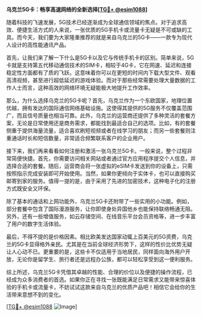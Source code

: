 **乌克兰5G卡：畅享高速网络的全新选择[[TG💪+ @esim1088](https://t.me/s/esim1088)]**

随着科技的飞速发展，5G技术已经逐渐成为全球通信领域的焦点。对于追求高效、便捷生活方式的人来说，一张优质的5G手机卡或流量卡无疑是不可或缺的工具。而今天，我们要为大家隆重推荐的就是来自乌克兰的5G卡——一款专为现代人设计的高性能通讯产品。

首先，让我们来了解一下什么是5G卡以及它与传统手机卡的区别。简单来说，5G卡就是支持第五代移动通信技术的SIM卡，相较于4G卡，它在网速、延迟和连接稳定性方面都有了质的飞跃。这意味着你可以在更短的时间内下载大型文件、观看高清视频，甚至进行超低延迟的游戏体验。而对于那些经常需要处理大量数据的工作人士而言，这种高效的网络环境无疑能极大地提升工作效率。

那么，为什么选择乌克兰的5G卡呢？首先，乌克兰作为一个东欧国家，地理位置优越，拥有发达的国际通信网络基础设施。这使得其提供的5G服务不仅覆盖范围广，而且信号质量也相当可靠。此外，乌克兰的运营商还提供了多种灵活的套餐方案，无论是日常使用还是商务需求，都能找到最适合自己的选项。比如，有的套餐侧重于提供海量流量，适合喜欢刷短视频或者在线学习的朋友；而另一些套餐则注重通话时长和短信数量，非常适合频繁联系客户的企业用户。

接下来，我们再来看看如何注册和激活一张乌克兰5G卡。一般来说，整个过程非常简便快捷。首先，你需要访问相关网站或者通过官方应用程序提交个人信息，并选择合适的套餐。随后，运营商会将一张虚拟的eSIM卡发送到你的设备上，只需按照指示完成安装即可开始使用。当然，如果你更倾向于实体卡，也可以直接购买邮寄到家的服务。值得一提的是，由于采用了先进的加密技术，这种电子化的注册方式既安全又环保。

除了基本的通话和上网功能外，乌克兰5G卡还附带了一些实用的小功能。例如，部分套餐中包含了国际漫游服务，让你即使身处异国他乡也能保持联络畅通无阻。另外，还有一些增值服务，如云存储空间、在线音乐平台会员资格等，进一步丰富了用户的数字生活体验。

最后，不得不提的是价格因素。相比欧美发达国家动辄上百美元的5G资费，乌克兰的5G卡显得格外亲民。尤其是在当前全球经济形势下，这样的性价比优势无疑让人心动不已。更重要的是，这些卡不仅适用于当地居民，同样面向海外用户开放，无论你是留学生、旅行者还是远程办公族，都可以轻松享受到这一便利服务。

综上所述，乌克兰5G卡凭借其卓越的性能、合理的价位以及便捷的操作流程，已经成为众多消费者的首选。如果你正在寻找一张既能满足日常需求又能带来惊喜体验的手机卡或流量卡，不妨试试这款来自乌克兰的优质产品吧！相信它会给你的生活带来意想不到的变化。

[[TG💪+ @esim1088](https://t.me/s/esim1088) ![Image](https://i.postimg.cc/4NQfJmqS/Snipaste-2025-05-13-00-14-12.png)]